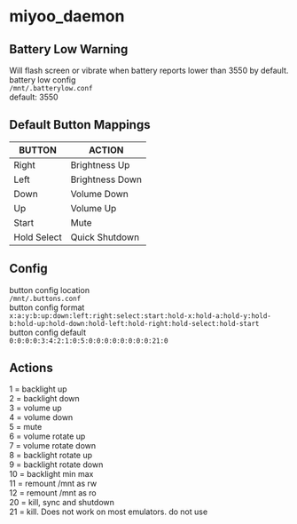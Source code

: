 # miyoo_daemon

## Battery Low Warning
Will flash screen or vibrate when battery reports lower than 3550 by default.  
battery low config  
`/mnt/.batterylow.conf`  
default: 3550  

## Default Button Mappings

| BUTTON | ACTION |
|  --- | --- |
| Right | Brightness Up |
| Left | Brightness Down |
| Down | Volume Down |
| Up | Volume Up |
| Start | Mute |
| Hold Select | Quick Shutdown |

## Config
button config location  
`/mnt/.buttons.conf`  
button config format  
`x:a:y:b:up:down:left:right:select:start:hold-x:hold-a:hold-y:hold-b:hold-up:hold-down:hold-left:hold-right:hold-select:hold-start`  
button config default  
`0:0:0:0:3:4:2:1:0:5:0:0:0:0:0:0:0:0:21:0` 

## Actions
1 = backlight up  
2 = backlight down  
3 = volume up  
4 = volume down  
5 = mute  
6 = volume rotate up  
7 = volume rotate down  
8 = backlight rotate up  
9 = backlight rotate down  
10 = backlight min max  
11 = remount /mnt as rw  
12 = remount /mnt as ro  
20 = kill, sync and shutdown  
21 = kill. Does not work on most emulators. do not use  
